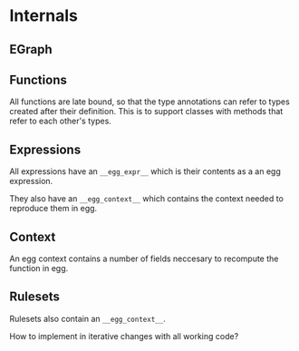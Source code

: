 # Internals

## EGraph

## Functions

All functions are late bound, so that the type annotations can refer to types created after their definition. This is to support classes with methods that refer to each other's types.

## Expressions

All expressions have an `__egg_expr__` which is their contents as a an egg expression.

They also have an `__egg_context__` which contains the context needed to reproduce them in egg.


## Context

An egg context contains a number of fields neccesary to recompute the function in egg.



## Rulesets

Rulesets also contain an `__egg_context__`.



How to implement in iterative changes with all working code?

